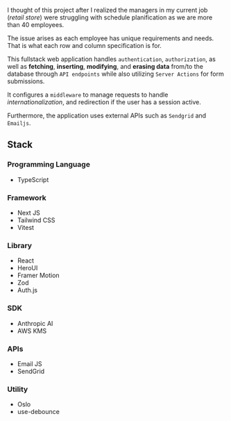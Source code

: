 I thought of this project after I realized the managers in my current job (*retail store*) were struggling with schedule planification as we are more than 40 employees.

The issue arises as each employee has unique requirements and needs. That is what each row and column specification is for.

This fullstack web application handles `authentication`, `authorization`, as well as **fetching**, **inserting**, **modifying**, and **erasing data** from/to the database through `API endpoints` while also utilizing `Server Actions` for form submissions.

It configures a `middleware` to manage requests to handle *internationalization*, and redirection if the user has a session active.

Furthermore, the application uses external APIs such as `Sendgrid` and `Emailjs`.

## Stack
### Programming Language
- TypeScript
### Framework
- Next JS
- Tailwind CSS
- Vitest
### Library
- React
- HeroUI
- Framer Motion
- Zod
- Auth.js
### SDK
- Anthropic AI
- AWS KMS
### APIs
- Email JS
- SendGrid
### Utility
- Oslo
- use-debounce
